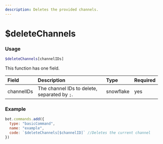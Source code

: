 ```yaml
---
description: Deletes the provided channels.
---
```


# $deleteChannels
### Usage
```php
$deleteChannels[channelIDs]
```

This function has one field.

| Field | Description | Type | Required |
| :--- | :--- | :--- | :--- |
| channelIDs | The channel IDs to delete, separated by `;`. | snowflake | yes |

### Example
```javascript
bot.commands.add({
  type: "basicCommand",
  name: "example",
  code: `$deleteChannels[$channelID]` //Deletes the current channel
})
```